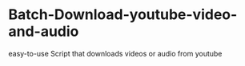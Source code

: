 # Batch-Download-youtube-video-and-audio
easy-to-use Script that downloads videos or audio from youtube
